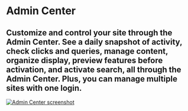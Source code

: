 # Admin Center

## Customize and control your site through the Admin Center. See a daily snapshot of activity, check clicks and queries, manage content, organize display, preview features before activation, and activate search, all through the Admin Center. Plus, you can manage multiple sites with one login. 

[![Admin Center screenshot](...)](/sites.html)
